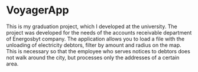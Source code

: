# VoyagerApp
This is my graduation project, which I developed at the university. The project was developed for the needs of the accounts receivable department of Energosbyt company. The application allows you to load a file with the unloading of electricity debtors, filter by amount and radius on the map. This is necessary so that the employee who serves notices to debtors does not walk around the city, but processes only the addresses of a certain area.
